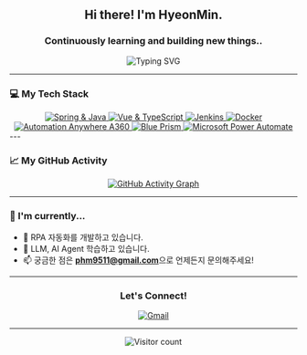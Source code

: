 <h2 align="center">Hi there! I'm HyeonMin.</h2>
<h3 align="center">Continuously learning and building new things..</h3>

<div align="center">
    <img src="https://readme-typing-svg.herokuapp.com?font=Fira+Code&size=20&pause=1000&color=000000&width=435&lines=Spring;Vue;RPA;My+tech+stack+is...;" alt="Typing SVG" />
</div>

---

### 💻 My Tech Stack
<div align="center">
    <a href="https://spring.io" target="_blank" rel="noreferrer">
        <img src="https://skillicons.dev/icons?i=spring,java" alt="Spring & Java" />
    </a>
    <a href="https://vuejs.org/" target="_blank" rel="noreferrer">
        <img src="https://skillicons.dev/icons?i=vue,ts" alt="Vue & TypeScript" />
    </a>
    <a href="https://www.jenkins.io" target="_blank" rel="noreferrer">
        <img src="https://skillicons.dev/icons?i=jenkins" alt="Jenkins" />
    </a>
    <a href="https://www.docker.com/" target="_blank" rel="noreferrer">
        <img src="https://skillicons.dev/icons?i=docker" alt="Docker" />
    </a>
  <br>
    <a href="https://www.automationanywhere.com/" target="_blank" rel="noreferrer">
        <img src="https://img.shields.io/badge/Automation%20Anywhere-FF6B00?style=for-the-badge&logo=AutomationAnywhere&logoColor=white" alt="Automation Anywhere A360" />
    </a>
    <a href="https://www.blueprism.com/" target="_blank" rel="noreferrer">
        <img src="https://img.shields.io/badge/Blue%20Prism-189DFF?style=for-the-badge&logo=blueprism&logoColor=white" alt="Blue Prism" />
    </a>
    <a href="https://powerautomate.microsoft.com/" target="_blank" rel="noreferrer">
        <img src="https://img.shields.io/badge/Power%20Automate-0062AD?style=for-the-badge&logo=microsoft-power-automate&logoColor=white" alt="Microsoft Power Automate" />
    </a>
</div>
---

### 📈 My GitHub Activity

<div align="center">
    <a href="https://github.com/hmini0101">
        <img src="https://github-readme-activity-graph.vercel.app/graph?username=hmini0101&theme=github" alt="GitHub Activity Graph" />
    </a>
</div>

---

### 🌱 I'm currently...

- 🔭 RPA 자동화를 개발하고 있습니다.
- 🌱 LLM, AI Agent 학습하고 있습니다.
- 📫 궁금한 점은 **phm9511@gmail.com**으로 언제든지 문의해주세요!

---

<h3 align="center">Let's Connect!</h3>

<div align="center">
    <a href="mailto:qkrgusals0101@gmail.com" target="_blank" rel="noreferrer">
        <img src="https://img.shields.io/badge/Gmail-D14836?style=for-the-badge&logo=gmail&logoColor=white" alt="Gmail" />
    </a>
</div>

---

<div align="center">
    <img src="https://komarev.com/ghpvc/?username=hmini0101&label=Profile%20Views&color=0e75b6&style=flat" alt="Visitor count" />
</div>
